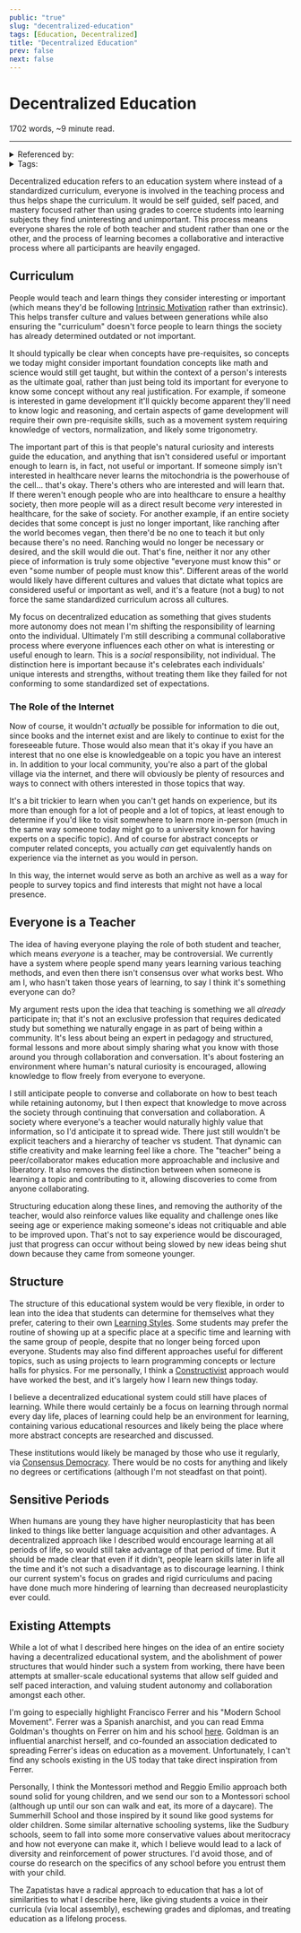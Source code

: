 ```yaml
---
public: "true"
slug: "decentralized-education"
tags: [Education, Decentralized]
title: "Decentralized Education"
prev: false
next: false
---
```

<script setup>
import { data } from '../../git.data.ts';
import { useData } from 'vitepress';
const pageData = useData();
</script>
<h1 class="p-name">Decentralized Education</h1>
<p>1702 words, ~9 minute read. <span v-html="data[`site/${pageData.page.value.relativePath}`]" /></p>
<hr/>

<details><summary>Referenced by:</summary><a href="/garden/anti-intellectualism/index.md">Anti-Intellectualism</a><a href="/garden/constructivism/index.md">Constructivism</a><a href="/garden/education/index.md">Education</a><a href="/garden/learning-styles/index.md">Learning Styles</a><a href="/garden/motivation/index.md">Motivation</a><a href="/garden/orchard/index.md">Orchard</a><a href="/garden/standardized-education/index.md">Standardized Education</a></details>

<details><summary>Tags:</summary><a href="/garden/education/index.md">Education</a><a href="/garden/decentralized/index.md">Decentralized</a></details>

Decentralized education refers to an education system where instead of a standardized curriculum, everyone is involved in the teaching process and thus helps shape the curriculum. It would be self guided, self paced, and mastery focused rather than using grades to coerce students into learning subjects they find uninteresting and unimportant. This process means everyone shares the role of both teacher and student rather than one or the other, and the process of learning becomes a collaborative and interactive process where all participants are heavily engaged.

## Curriculum

People would teach and learn things they consider interesting or important (which means they'd be following [Intrinsic Motivation](/garden/motivation/index.md) rather than extrinsic). This helps transfer culture and values between generations while also ensuring the "curriculum" doesn't force people to learn things the society has already determined outdated or not important.

It should typically be clear when concepts have pre-requisites, so concepts we today might consider important foundation concepts like math and science would still get taught, but within the context of a person's interests as the ultimate goal, rather than just being told its important for everyone to know some concept without any real justification. For example, if someone is interested in game development it'll quickly become apparent they'll need to know logic and reasoning, and certain aspects of game development will require their own pre-requisite skills, such as a movement system requiring knowledge of vectors, normalization, and likely some trigonometry.

The important part of this is that people's natural curiosity and interests guide the education, and anything that isn't considered useful or important enough to learn is, in fact, not useful or important. If someone simply isn't interested in healthcare never learns the mitochondria is the powerhouse of the cell... that's okay. There's others who are interested and will learn that. If there weren't enough people who are into healthcare to ensure a healthy society, then more people will as a direct result become _very_ interested in healthcare, for the sake of society. For another example, if an entire society decides that some concept is just no longer important, like ranching after the world becomes vegan, then there'd be no one to teach it but only because there's no need. Ranching would no longer be necessary or desired, and the skill would die out. That's fine, neither it nor any other piece of information is truly some objective "everyone must know this" or even "some number of people must know this".  Different areas of the world would likely have different cultures and values that dictate what topics are considered useful or important as well, and it's a feature (not a bug) to not force the same standardized curriculum across all cultures.

My focus on decentralized education as something that gives students more autonomy does not mean I'm shifting the responsibility of learning onto the individual. Ultimately I'm still describing a communal collaborative process where everyone influences each other on what is interesting or useful enough to learn. This is a _social_ responsibility, not individual. The distinction here is important because it's celebrates each individuals' unique interests and strengths, without treating them like they failed for not conforming to some standardized set of expectations.

### The Role of the Internet

Now of course, it wouldn't _actually_ be possible for information to die out, since books and the internet exist and are likely to continue to exist for the foreseeable future. Those would also mean that it's okay if you have an interest that no one else is knowledgeable on a topic you have an interest in. In addition to your local community, you're also a part of the global village via the internet, and there will obviously be plenty of resources and ways to connect with others interested in those topics that way.

It's a bit trickier to learn when you can't get hands on experience, but its more than enough for a lot of people and a lot of topics, at least enough to determine if you'd like to visit somewhere to learn more in-person (much in the same way someone today might go to a university known for having experts on a specific topic). And of course for abstract concepts or computer related concepts, you actually _can_ get equivalently hands on experience via the internet as you would in person.

In this way, the internet would serve as both an archive as well as a way for people to survey topics and find interests that might not have a local presence.

## Everyone is a Teacher

The idea of having everyone playing the role of both student and teacher, which means _everyone_ is a teacher, may be controversial. We currently have a system where people spend many years learning various teaching methods, and even then there isn't consensus over what works best. Who am I, who hasn't taken those years of learning, to say I think it's something everyone can do?

My argument rests upon the idea that teaching is something we all _already_ participate in; that it's not an exclusive profession that requires dedicated study but something we naturally engage in as part of being within a community. It's less about being an expert in pedagogy and structured, formal lessons and more about simply sharing what you know with those around you through collaboration and conversation. It's about fostering an environment where human's natural curiosity is encouraged, allowing knowledge to flow freely from everyone to everyone.

I still anticipate people to converse and collaborate on how to best teach while retaining autonomy, but I then expect that knowledge to move across the society through continuing that conversation and collaboration. A society where everyone's a teacher would naturally highly value that information, so I'd anticipate it to spread wide. There just still wouldn't be explicit teachers and a hierarchy of teacher vs student. That dynamic can stifle creativity and make learning feel like a chore. The "teacher" being a peer/collaborator makes education more approachable and inclusive and liberatory. It also removes the distinction between when someone is learning a topic and contributing to it, allowing discoveries to come from anyone collaborating.

Structuring education along these lines, and removing the authority of the teacher, would also reinforce values like equality and challenge ones like seeing age or experience making someone's ideas not critiquable and able to be improved upon. That's not to say experience would be discouraged, just that progress can occur without being slowed by new ideas being shut down because they came from someone younger.

## Structure

The structure of this educational system would be very flexible, in order to lean into the idea that students can determine for themselves what they prefer, catering to their own [Learning Styles](/garden/learning-styles/index.md). Some students may prefer the routine of showing up at a specific place at a specific time and learning with the same group of people, despite that no longer being forced upon everyone. Students may also find different approaches useful for different topics, such as using projects to learn programming concepts or lecture halls for physics. For me personally, I think a [Constructivist](/garden/constructivism/index.md) approach would have worked the best, and it's largely how I learn new things today.

I believe a decentralized educational system could still have places of learning. While there would certainly be a focus on learning through normal every day life, places of learning could help be an environment for learning, containing various educational resources and likely being the place where more abstract concepts are researched and discussed.

These institutions would likely be managed by those who use it regularly, via [Consensus Democracy](/garden/consensus-democracy/index.md). There would be no costs for anything and likely no degrees or certifications (although I'm not steadfast on that point).

## Sensitive Periods

When humans are young they have higher neuroplasticity that has been linked to things like better language acquisition and other advantages. A decentralized approach like I described would encourage learning at all periods of life, so would still take advantage of that period of time. But it should be made clear that even if it didn't, people learn skills later in life all the time and it's not such a disadvantage as to discourage learning. I think our current system's focus on grades and rigid curriculums and pacing have done much more hindering of learning than decreased neuroplasticity ever could.

## Existing Attempts

While a lot of what I described here hinges on the idea of an entire society having a decentralized educational system, and the abolishment of power structures that would hinder such a system from working, there have been attempts at smaller-scale educational systems that allow self guided and self paced interaction, and valuing student autonomy and collaboration amongst each other.

I'm going to especially highlight Francisco Ferrer and his "Modern School Movement". Ferrer was a Spanish anarchist, and you can read Emma Goldman's thoughts on Ferrer on him and his school [here](https://theanarchistlibrary.org/library/emma-goldman-anarchism-and-other-essays#toc8). Goldman is an influential anarchist herself, and co-founded an association dedicated to spreading Ferrer's ideas on education as a movement. Unfortunately, I can't find any schools existing in the US today that take direct inspiration from Ferrer.

Personally, I think the Montessori method and Reggio Emilio approach both sound solid for young children, and we send our son to a Montessori school (although up until our son can walk and eat, its more of a daycare). The Summerhill School and those inspired by it sound like good systems for older children. Some similar alternative schooling systems, like the Sudbury schools, seem to fall into some more conservative values about meritocracy and how not everyone can make it, which I believe would lead to a lack of diversity and reinforcement of power structures. I'd avoid those, and of course do research on the specifics of any school before you entrust them with your child.

The Zapatistas have a radical approach to education that has a lot of similarities to what I describe here, like giving students a voice in their curricula (via local assembly), eschewing grades and diplomas, and treating education as a lifelong process.
